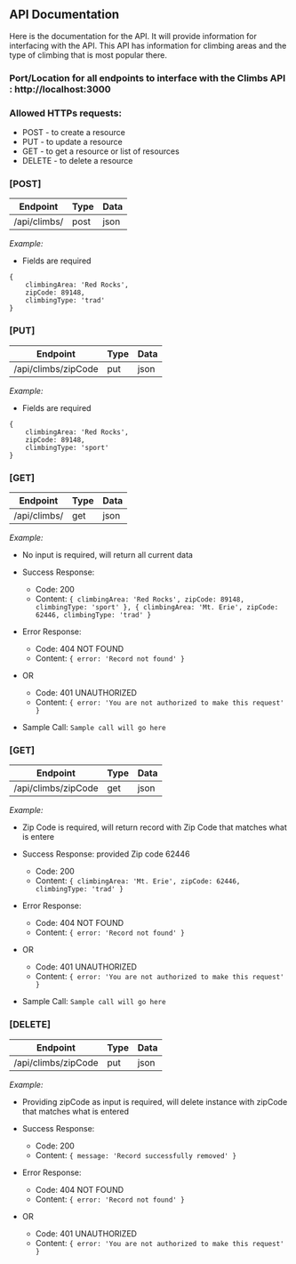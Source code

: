 ## API Documentation ##
Here is the documentation for the API. It will provide information for interfacing with the API. This API has information for climbing areas and the type of climbing that is most popular there.

### Port/Location for all endpoints to interface with the Climbs API :  http://localhost:3000

### Allowed HTTPs requests: ###
+ POST - to create a resource
+ PUT - to update a resource
+ GET - to get a resource or list of resources
+ DELETE - to delete a resource

### [POST]
| Endpoint | Type | Data |
|----|----|----|
| /api/climbs/ | post | json |

*Example:*
+ Fields are required

``` 
{
    climbingArea: 'Red Rocks',
    zipCode: 89148,
    climbingType: 'trad'
} 
```

### [PUT]
| Endpoint | Type | Data |
|----|----|----|
| /api/climbs/zipCode | put | json |

*Example:*
+ Fields are required

``` 
{
    climbingArea: 'Red Rocks',
    zipCode: 89148,
    climbingType: 'sport'
} 
```

### [GET]
| Endpoint | Type | Data |
|----|----|----|
| /api/climbs/ | get | json |

*Example:*
+ No input is required, will return all current data

+ Success Response: 
    + Code: 200
    + Content: ``` { climbingArea: 'Red Rocks', zipCode: 89148, climbingType: 'sport' }, { climbingArea: 'Mt. Erie', zipCode: 62446, climbingType: 'trad' } ``` 

+ Error Response: 
    + Code: 404 NOT FOUND
    + Content: ``` { error: 'Record not found' } ```
+ OR
    + Code: 401 UNAUTHORIZED
    + Content: ``` { error: 'You are not authorized to make this request' } ```

+ Sample Call:
``` Sample call will go here ```

### [GET]
| Endpoint | Type | Data |
|----|----|----|
| /api/climbs/zipCode | get | json |

*Example:*
+ Zip Code is required, will return record with Zip Code that matches what is entere

+ Success Response: provided Zip code  62446 
    + Code: 200
    + Content: ``` { climbingArea: 'Mt. Erie', zipCode: 62446, climbingType: 'trad' } ``` 

+ Error Response: 
    + Code: 404 NOT FOUND
    + Content: ``` { error: 'Record not found' } ```
+ OR
    + Code: 401 UNAUTHORIZED
    + Content: ``` { error: 'You are not authorized to make this request' } ```

+ Sample Call:
``` Sample call will go here ```

### [DELETE]
| Endpoint | Type | Data |
|----|----|----|
| /api/climbs/zipCode | put | json |

*Example:*
+ Providing zipCode as input is required, will delete instance with zipCode that matches what is entered

+ Success Response: 
    + Code: 200
    + Content: ``` { message: 'Record successfully removed' } ``` 

+ Error Response: 
    + Code: 404 NOT FOUND
    + Content: ``` { error: 'Record not found' } ```
+ OR
    + Code: 401 UNAUTHORIZED
    + Content: ``` { error: 'You are not authorized to make this request' } ```